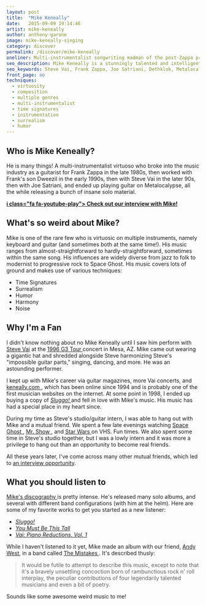 ```yaml
---
layout: post
title:  "Mike Keneally"
date:   2015-09-09 19:14:46
artist: mike-keneally
author: anthony-garone
image: mike-keneally-singing
category: discover
permalink: /discover/mike-keneally
oneliner: Multi-instrumentalist songwriting madman of the post-Zappa prog rock era.
seo_description: Mike Keneally is a stunningly talented and intelligent musician who has worked with Frank Zappa, Steve Vai, Joe Satriani, and more.
seo_keywords: Steve Vai, Frank Zappa, Joe Satriani, Dethklok, Metalocalypse, The Residents, King Crimson, Henry Cow, Joni Mitchell, Bob Dylan, The Beatles, Alice Cooper, The Rolling Stones, Simon & Garfunkel, Miles Davis, John Coltrane, Scambot, Nonkertompf, Wooden Smoke
front_page: no
techniques:
  - virtuosity
  - composition
  - multiple genres
  - multi-instrumentalist
  - time signatures
  - instrumentation
  - surrealism
  - humor
---
```

## Who is Mike Keneally?

He is many things! A multi-instrumentalist virtuoso who broke into the music industry as a guitarist for Frank Zappa in the late 1980s, then worked with Frank's son Dweezil in the early 1990s, then with Steve Vai in the later 90s, then with Joe Satriani, and ended up playing guitar on Metalocalypse, all the while releasing a bunch of insane solo material.

**[i class="fa fa-youtube-play"></i> Check out our interview with Mike!](/interview/mike-keneally)**

## What's so weird about Mike?

Mike is one of the rare few who is virtuosic on multiple instruments, namely keyboard and guitar (and sometimes both at the same time!). His music ranges from almost-straightforward to hardly-straightforward, sometimes within the same song. His influences are widely diverse from jazz to folk to modernist to progressive rock to Space Ghost. His music covers lots of ground and makes use of various techniques:

- Time Signatures
- Surrealism
- Humor
- Harmony
- Noise

## Why I'm a Fan

I didn't know nothing about no Mike Keneally until I saw him perform with [Steve Vai](/discover/steve-vai) at the [1996 G3 Tour <i class="non-mwm fa fa-external-link-square"></i>](https://en.wikipedia.org/wiki/G3_(tour)#1996) concert in Mesa, AZ. Mike came out wearing a gigantic hat and shredded alongside Steve harmonizing Steve's "impossible guitar parts," singing, dancing, and more. He was an astounding performer.

I kept up with Mike's career via guitar magazines, more Vai concerts, and [keneally.com <i class="non-mwm fa fa-external-link-square"></i>](http://keneally.com), which has been online since 1994 and is probably one of the first musician websites on the internet. At some point in 1998, I ended up buying a copy of _[Sluggo! <i class="non-mwm fa fa-external-link-square"></i>](http://www.keneally.com/music/discography-mike-keneally/sluggo/)_ and fell in love with Mike's music. His music has had a special place in my heart since.

During my time as Steve's studio/guitar intern, I was able to hang out with Mike and a mutual friend. We spent a few late evenings watching [Space Ghost <i class="non-mwm fa fa-external-link-square"></i>](https://en.wikipedia.org/wiki/Space_Ghost_Coast_to_Coast), [Mr. Show <i class="non-mwm fa fa-external-link-square"></i>](https://en.wikipedia.org/wiki/Mr._Show_with_Bob_and_David), and [Star Wars <i class="non-mwm fa fa-external-link-square"></i>](https://en.wikipedia.org/wiki/Star_Wars) on VHS. Fun times. We also spent some time in Steve's studio together, but I was a lowly intern and it was more a privilege to hang out than an opportunity to become real friends.

All these years later, I've come across many other mutual friends, which led to [an interview opportunity](/interview/mike-keneally).

## What you should listen to

[Mike's discography <i class="non-mwm fa fa-external-link-square"></i>](https://en.wikipedia.org/wiki/Mike_Keneally#Discography) is pretty intense. He's released many solo albums, and several with different band configurations (with him at the helm). Here are some of my favorite works to get you started as a new listener:

- _[Sluggo! <i class="non-mwm fa fa-external-link-square"></i>](http://store.keneally.com/collections/cd-dvds/products/mike-keneally-beer-for-dolphins-sluggo-deluxe-1-cd-2-dvd-download)_
- _[You Must Be This Tall <i class="non-mwm fa fa-external-link-square"></i>](http://store.keneally.com/products/mike-keneally-you-must-be-this-tall)_
- _[Vai: Piano Reductions, Vol. 1 <i class="non-mwm fa fa-external-link-square"></i>](http://store.keneally.com/collections/cd-dvds/products/lwh-1005)_

While I haven't listened to it yet, Mike made an album with our friend, [Andy West](/interview/andy-west), in a band called [The Mistakes <i class="non-mwm fa fa-external-link-square"></i>](http://store.keneally.com/products/ex-2303d). It's described thusly:

> It would be futile to attempt to describe this music, except to note that it's a bravely unsettling concoction born of rambunctious rock n' roll interplay, the peculiar contributions of four legendarily talented musicians and even a bit of poetry.

Sounds like some awesome weird music to me!
